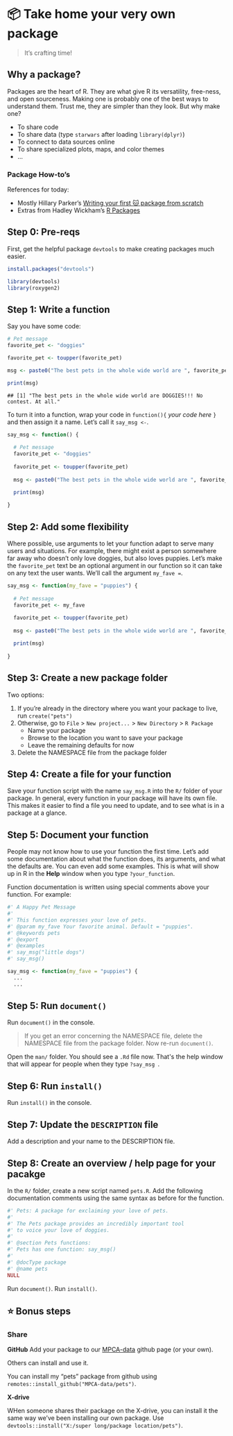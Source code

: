 # :package: Take home your very own package

> It’s crafting time\!

## Why a package?

Packages are the heart of R. They are what give R its versatility,
free-ness, and open sourceness. Making one is probably one of the best
ways to understand them. Trust me, they are simpler than they look. But
why make one?

  - To share code
  - To share data (type `starwars` after loading `library(dplyr)`)
  - To connect to data sources online
  - To share specialized plots, maps, and color themes
  - …

### Package How-to’s

References for today:

  - Mostly Hillary Parker’s [Writing your first :cat: package from
    scratch](https://hilaryparker.com/2014/04/29/writing-an-r-package-from-scratch/)
  - Extras from Hadley Wickham’s [R
    Packages](http://r-pkgs.had.co.nz/intro.html)

## Step 0: Pre-reqs

First, get the helpful package `devtools` to make creating packages much
easier.

``` r
install.packages("devtools")

library(devtools)
library(roxygen2)
```

## Step 1: Write a function

Say you have some code:

``` r
# Pet message
favorite_pet <- "doggies"

favorite_pet <- toupper(favorite_pet)

msg <- paste0("The best pets in the whole wide world are ", favorite_pet, "!!! No contest. At all.")

print(msg)
```

    ## [1] "The best pets in the whole wide world are DOGGIES!!! No contest. At all."

To turn it into a function, wrap your code in `function(){` *your code
here* `}` and then assign it a name. Let’s call it `say_msg <-`.

``` r
say_msg <- function() {
  
  # Pet message
  favorite_pet <- "doggies"
  
  favorite_pet <- toupper(favorite_pet)
  
  msg <- paste0("The best pets in the whole wide world are ", favorite_pet, "!!! No contest. At all.")

  print(msg)
  
}
```

## Step 2: Add some flexibility

Where possible, use arguments to let your function adapt to serve many
users and situations. For example, there might exist a person somewhere
far away who doesn’t only love doggies, but also loves puppies. Let’s
make the `favorite_pet` text be an optional argument in our function so
it can take on any text the user wants. We’ll call the argument `my_fave
=`.

``` r
say_msg <- function(my_fave = "puppies") {
  
  # Pet message
  favorite_pet <- my_fave
  
  favorite_pet <- toupper(favorite_pet)
  
  msg <- paste0("The best pets in the whole wide world are ", favorite_pet, "!!! No contest. At all.")

  print(msg)
  
}
```

## Step 3: Create a new package folder

Two options:

1.  If you’re already in the directory where you want your package to
    live, run `create("pets")`
2.  Otherwise, go to `File` \> `New project...` \> `New Directory` \> `R Package`
      - Name your package
      - Browse to the location you want to save your package
      - Leave the remaining defaults for now
3.  Delete the NAMESPACE file from the package folder

## Step 4: Create a file for your function

Save your function script with the name `say_msg.R` into the `R/` folder
of your package. In general, every function in your package will have
its own file. This makes it easier to find a file you need to update,
and to see what is in a package at a glance.

## Step 5: Document your function

People may not know how to use your function the first time. Let’s add
some documentation about what the function does, its arguments, and what
the defaults are. You can even add some examples. This is what will show
up in R in the **Help** window when you type `?your_function`.

Function documentation is written using special comments above your
function. For example:

``` r
#' A Happy Pet Message
#'
#' This function expresses your love of pets.
#' @param my_fave Your favorite animal. Default = "puppies".
#' @keywords pets
#' @export
#' @examples
#' say_msg("little dogs")
#' say_msg()

say_msg <- function(my_fave = "puppies") {
  ...
  ...
```

## Step 5: Run `document()`

Run `document()` in the console.

> If you get an error concerning the NAMESPACE file, delete the
> NAMESPACE file from the package folder. Now re-run `document()`.

Open the `man/` folder. You should see a `.Rd` file now. That's the help window that will appear for people when they type `?say_msg `.

## Step 6: Run `install()`

Run `install()` in the console.

## Step 7: Update the `DESCRIPTION` file

Add a description and your name to the DESCRIPTION file.

## Step 8: Create an overview / help page for your pacakge

In the `R/` folder, create a new script named `pets.R`. Add the
following documentation comments using the same syntax as before for the
function.

``` r
#' Pets: A package for exclaiming your love of pets.
#'
#' The Pets package provides an incredibly important tool 
#' to voice your love of doggies.
#' 
#' @section Pets functions:
#' Pets has one function: say_msg()
#'
#' @docType package
#' @name pets
NULL
```

Run `document()`. Run `install()`.

## :star: Bonus steps

### Share

**GitHub** Add your package to our
[MPCA-data](https://github.com/MPCA-data) github page (or your own).

Others can install and use it.

You can install my “pets” package from github using
`remotes::install_github("MPCA-data/pets")`.

**X-drive**

WHen someone shares their package on the X-drive, you can install it the
same way we’ve been installing our own package. Use
`devtools::install("X:/super long/package location/pets")`.
